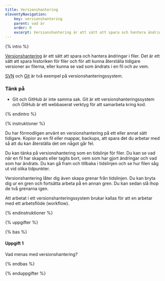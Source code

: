 ```yaml
---
title: Versionshantering
eleventyNavigation:
    key: versionshantering
    parent: vad är
    order: 0
    excerpt: Versionshantering är ett sätt att spara och hantera ändringar i filer.
---
```


{% intro %}

[Versionshantering](https://sv.wikipedia.org/wiki/Versionshantering) är ett sätt att spara och hantera ändringar i filer. Det är ett sätt att spara historiken för filer och för att kunna återställa tidigare versioner av filerna, eller kunna se vad som ändrats i en fil och av vem.

[SVN](https://sv.wikipedia.org/wiki/Apache_Subversion) och [Git](https://sv.wikipedia.org/wiki/Git_(datorprogram)) är två exempel på versionshanteringssystem.

### Tänk på

- Git och GitHub är inte samma sak. Git är ett versionshanteringssystem och GitHub är ett webbaserat verktyg för att samarbeta kring kod.

{% endintro %}

{% instruktioner %}

Du har förmodligen använt en versionshantering på ett eller annat sätt tidigare. Kopior av en fil eller mappar, backups, att spara det du arbetar med så att du kan återställa det om något går fel.

Du kan tänka på versionshantering som en tidslinje för filer. Du kan se vad när en fil har skapats eller tagits bort, vem som har gjort ändringar och vad som har ändrats. Du kan gå fram och tillbaka i tidslinjen och se hur filen såg ut vid olika tidpunkter.

Versionshantering låter dig även skapa grenar från tidslinjen. Du kan bryta dig ur en gren och fortsätta arbeta på en annan gren. Du kan sedan slå ihop de två grenarna igen.

Att arbetat i ett versionshanteringssystem brukar kallas för att en arbetar med ett arbetsflöde (workflow).

{% endinstruktioner %}

{% uppgifter %}

{% bas %}

#### Uppgift 1

Vad menas med versionshantering?

{% endbas %}

{% enduppgifter %}

